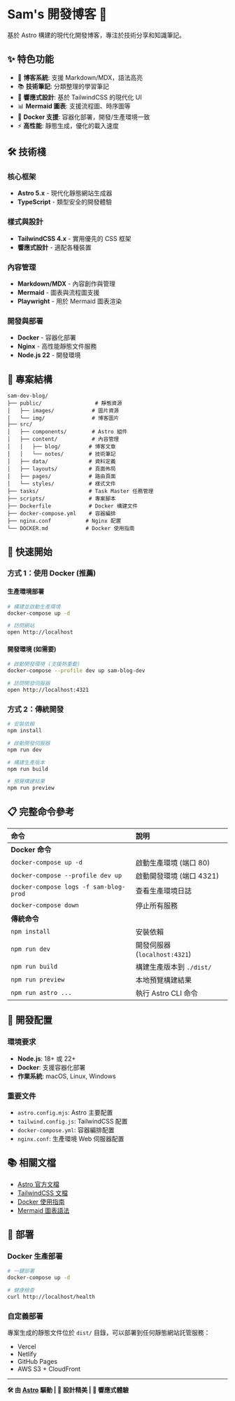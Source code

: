 # Sam's 開發博客 🚀

基於 Astro 構建的現代化開發博客，專注於技術分享和知識筆記。

## ✨ 特色功能

- 📝 **博客系統**: 支援 Markdown/MDX，語法高亮
- 📚 **技術筆記**: 分類整理的學習筆記
- 🎨 **響應式設計**: 基於 TailwindCSS 的現代化 UI
- 📊 **Mermaid 圖表**: 支援流程圖、時序圖等
- 🐳 **Docker 支援**: 容器化部署，開發/生產環境一致
- ⚡ **高性能**: 靜態生成，優化的載入速度

## 🛠️ 技術棧

### 核心框架

- **Astro 5.x** - 現代化靜態網站生成器
- **TypeScript** - 類型安全的開發體驗

### 樣式與設計

- **TailwindCSS 4.x** - 實用優先的 CSS 框架
- **響應式設計** - 適配各種裝置

### 內容管理

- **Markdown/MDX** - 內容創作與管理
- **Mermaid** - 圖表與流程圖支援
- **Playwright** - 用於 Mermaid 圖表渲染

### 開發與部署

- **Docker** - 容器化部署
- **Nginx** - 高性能靜態文件服務
- **Node.js 22** - 開發環境

## 📁 專案結構

```text
sam-dev-blog/
├── public/                 # 靜態資源
│   ├── images/            # 圖片資源
│   └── img/               # 博客圖片
├── src/
│   ├── components/        # Astro 組件
│   ├── content/           # 內容管理
│   │   ├── blog/         # 博客文章
│   │   └── notes/        # 技術筆記
│   ├── data/             # 資料定義
│   ├── layouts/          # 頁面佈局
│   ├── pages/            # 路由頁面
│   └── styles/           # 樣式文件
├── tasks/                # Task Master 任務管理
├── scripts/              # 專案腳本
├── Dockerfile            # Docker 構建文件
├── docker-compose.yml    # 容器編排
├── nginx.conf           # Nginx 配置
└── DOCKER.md            # Docker 使用指南
```

## 🚀 快速開始

### 方式 1：使用 Docker (推薦)

#### 生產環境部署

```bash
# 構建並啟動生產環境
docker-compose up -d

# 訪問網站
open http://localhost
```

#### 開發環境 (如需要)

```bash
# 啟動開發環境 (支援熱重載)
docker-compose --profile dev up sam-blog-dev

# 訪問開發伺服器
open http://localhost:4321
```

### 方式 2：傳統開發

```bash
# 安裝依賴
npm install

# 啟動開發伺服器
npm run dev

# 構建生產版本
npm run build

# 預覽構建結果
npm run preview
```

## 📋 完整命令參考

| 命令                                   | 說明                          |
| :------------------------------------- | :---------------------------- |
| **Docker 命令**                        |                               |
| `docker-compose up -d`                 | 啟動生產環境 (端口 80)        |
| `docker-compose --profile dev up`      | 啟動開發環境 (端口 4321)      |
| `docker-compose logs -f sam-blog-prod` | 查看生產環境日誌              |
| `docker-compose down`                  | 停止所有服務                  |
| **傳統命令**                           |                               |
| `npm install`                          | 安裝依賴                      |
| `npm run dev`                          | 開發伺服器 (`localhost:4321`) |
| `npm run build`                        | 構建生產版本到 `./dist/`      |
| `npm run preview`                      | 本地預覽構建結果              |
| `npm run astro ...`                    | 執行 Astro CLI 命令           |

## 🔧 開發配置

### 環境要求

- **Node.js**: 18+ 或 22+
- **Docker**: 支援容器化部署
- **作業系統**: macOS, Linux, Windows

### 重要文件

- `astro.config.mjs`: Astro 主要配置
- `tailwind.config.js`: TailwindCSS 配置
- `docker-compose.yml`: 容器編排配置
- `nginx.conf`: 生產環境 Web 伺服器配置

## 📚 相關文檔

- [Astro 官方文檔](https://docs.astro.build)
- [TailwindCSS 文檔](https://tailwindcss.com/docs)
- [Docker 使用指南](./DOCKER.md)
- [Mermaid 圖表語法](https://mermaid.js.org/syntax/flowchart.html)

## 🚀 部署

### Docker 生產部署

```bash
# 一鍵部署
docker-compose up -d

# 健康檢查
curl http://localhost/health
```

### 自定義部署

專案生成的靜態文件位於 `dist/` 目錄，可以部署到任何靜態網站託管服務：

- Vercel
- Netlify
- GitHub Pages
- AWS S3 + CloudFront

---

**🛠️ 由 [Astro](https://astro.build) 驅動 | 🎨 設計精美 | 📱 響應式體驗**

